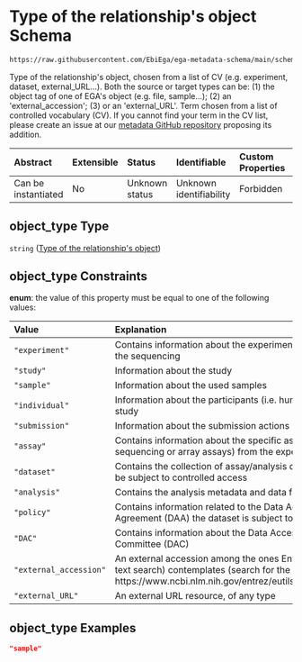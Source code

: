 # Type of the relationship's object Schema

```txt
https://raw.githubusercontent.com/EbiEga/ega-metadata-schema/main/schemas/EGA.common-definitions.json#/definitions/one-relationship-end/properties/object_type
```

Type of the relationship's object, chosen from a list of CV (e.g. experiment, dataset, external\_URL...). Both the source or target types can be: (1) the object tag of one of EGA's object (e.g. file, sample...); (2) an 'external\_accession'; (3) or an 'external\_URL'. Term chosen from a list of controlled vocabulary (CV). If you cannot find your term in the CV list, please create an issue at our [metadata GitHub repository](https://github.com/EbiEga/ega-metadata-schema) proposing its addition.

| Abstract            | Extensible | Status         | Identifiable            | Custom Properties | Additional Properties | Access Restrictions | Defined In                                                                                           |
| :------------------ | :--------- | :------------- | :---------------------- | :---------------- | :-------------------- | :------------------ | :--------------------------------------------------------------------------------------------------- |
| Can be instantiated | No         | Unknown status | Unknown identifiability | Forbidden         | Allowed               | none                | [EGA.common-definitions.json\*](../../../schemas/EGA.common-definitions.json "open original schema") |

## object\_type Type

`string` ([Type of the relationship's object](ega-12-definitions-relationships-object-either-source-or-target-properties-type-of-the-relationships-object.md))

## object\_type Constraints

**enum**: the value of this property must be equal to one of the following values:

| Value                  | Explanation                                                                                                                                                         |
| :--------------------- | :------------------------------------------------------------------------------------------------------------------------------------------------------------------ |
| `"experiment"`         | Contains information about the experimental design of the sequencing                                                                                                |
| `"study"`              | Information about the study                                                                                                                                         |
| `"sample"`             | Information about the used samples                                                                                                                                  |
| `"individual"`         | Information about the participants (i.e. humans) of the study                                                                                                       |
| `"submission"`         | Information about the submission actions                                                                                                                            |
| `"assay"`              | Contains information about the specific assays (either sequencing or array assays) from the experiment                                                              |
| `"dataset"`            | Contains the collection of assay/analysis data files to be subject to controlled access                                                                             |
| `"analysis"`           | Contains the analysis metadata and data files                                                                                                                       |
| `"policy"`             | Contains information related to the Data Access Agreement (DAA) the dataset is subject to                                                                           |
| `"DAC"`                | Contains information about the Data Access Committee (DAC)                                                                                                          |
| `"external_accession"` | An external accession among the ones Entrez (NCBI's text search) contemplates (search for the terms here: https\://www\.ncbi.nlm.nih.gov/entrez/eutils/einfo.fcgi?) |
| `"external_URL"`       | An external URL resource, of any type                                                                                                                               |

## object\_type Examples

```json
"sample"
```
